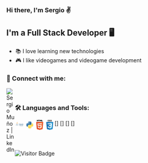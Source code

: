 ### Hi there, I'm Sergio ✌

## I'm a Full Stack Developer 🖥
- 📚 I love learning new technologies
- 🎮 I like videogames and videogame development

### 🔌 Connect with me:
[<img align="left" alt="Sergio Muñoz | LinkedIn" width="22px" src="https://cdn.jsdelivr.net/npm/simple-icons@5.1.0/icons/linkedin.svg" />][linkedin]

</br>

### 🛠 Languages and Tools:
[<img align="left" alt="Java" width="26px" src="https://raw.githubusercontent.com/github/explore/80688e429a7d4ef2fca1e82350fe8e3517d3494d/topics/java/java.png" />]
[<img align="left" alt="Python" width="26px" src="https://raw.githubusercontent.com/github/explore/80688e429a7d4ef2fca1e82350fe8e3517d3494d/topics/python/python.png" />]
[<img align="left" alt="HTML5" width="26px" src="https://raw.githubusercontent.com/github/explore/80688e429a7d4ef2fca1e82350fe8e3517d3494d/topics/html/html.png" />]
[<img align="left" alt="CSS3" width="26px" src="https://raw.githubusercontent.com/github/explore/80688e429a7d4ef2fca1e82350fe8e3517d3494d/topics/css/css.png" />]

</br></br>

![Visitor Badge](https://visitor-badge.laobi.icu/badge?page_id=serujin.serujin)

[linkedin]: https://www.linkedin.com/in/smunozli
